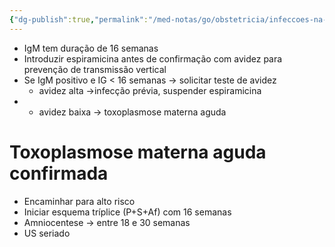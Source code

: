 ```yaml
---
{"dg-publish":true,"permalink":"/med-notas/go/obstetricia/infeccoes-na-gestacao/toxoplasmose-na-gestacao/"}
---
```


- IgM tem duração de 16 semanas
- Introduzir espiramicina antes de confirmação com avidez para prevenção de transmissão vertical
- Se IgM positivo e IG < 16 semanas -> solicitar teste de avidez
	- avidez alta ->infecção prévia, suspender espiramicina
- 
	- avidez baixa -> toxoplasmose materna aguda
# Toxoplasmose materna aguda confirmada
- Encaminhar para alto risco
- Iniciar esquema tríplice (P+S+Af) com 16 semanas
- Amniocentese -> entre 18 e 30 semanas
- US seriado

